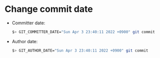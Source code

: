 
# Change commit date

- Committer date:
  ```sh
  $> GIT_COMMITTER_DATE="Sun Apr 3 23:40:11 2022 +0900" git commit
  ```
- Author date:
  ```sh
  $> GIT_AUTHOR_DATE="Sun Apr 3 23:40:11 2022 +0900" git commit
  ```
